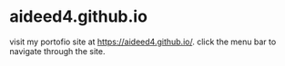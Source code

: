# aideed4.github.io
visit my portofio site at https://aideed4.github.io/.
click the menu bar to navigate through the site.
